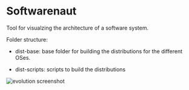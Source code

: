 Softwarenaut
============
Tool for visualzing the architecture of a software system. 

Folder structure:

- dist-base: base folder for
  building the distributions
for the different OSes.

- dist-scripts: scripts to
  build the distributions 

![evolution screenshot](https://cloud.githubusercontent.com/assets/464519/21022349/9ec2f748-bd7c-11e6-87ad-29c5332caba9.png)


